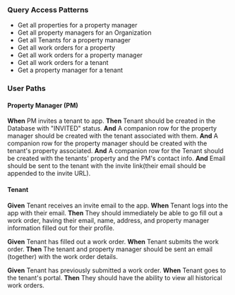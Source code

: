 ### Query Access Patterns

- Get all properties for a property manager
- Get all property managers for an Organization
- Get all Tenants for a property manager 
- Get all work orders for a property 
- Get all work orders for a property manager
- Get all work orders for a tenant 
- Get a property manager for a tenant 

### User Paths
#### Property Manager (PM)
**When** PM invites a tenant to app.
**Then** Tenant should be created in the Database with "INVITED" status.
**And** A companion row for the property manager should be created with the tenant associated with them. 
**And** A companion row for the property manager should be created with the tenant's property associated. 
**And** A companion row for the Tenant should be created with the tenants' property and the PM's contact info.
**And** Email should be sent to the tenant with the invite link(their email should be appended to the invite URL).

#### Tenant
**Given** Tenant receives an invite email to the app.
**When** Tenant logs into the app with their email.
**Then** They should immediately be able to go fill out a work order, having their email, name, address, and property manager information filled out for their profile.

**Given** Tenant has filled out a work order.
**When** Tenant submits the work order.
**Then** The tenant and property manager should be sent an email (together) with the work order details.

**Given** Tenant has previously submitted a work order.
**When** Tenant goes to the tenant's portal.
**Then** They should have the ability to view all historical work orders.